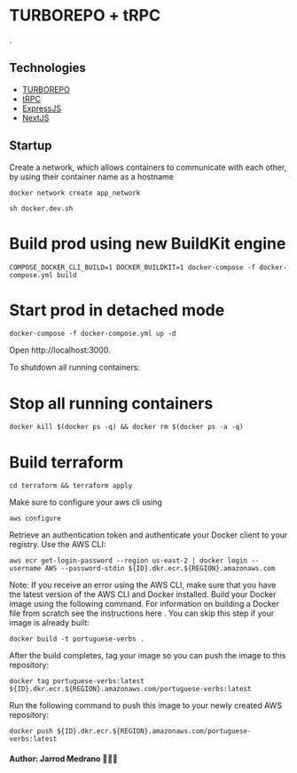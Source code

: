 # TURBOREPO + tRPC

.

## Technologies

- [TURBOREPO](https://turborepo.org)
- [tRPC](https://trpc.io)
- [ExpressJS](https://expressjs.com/)
- [NextJS](https://nextjs.org/)

## Startup

Create a network, which allows containers to communicate with each other, by using their container name as a hostname

`docker network create app_network`

`sh docker.dev.sh`

# Build prod using new BuildKit engine

`COMPOSE_DOCKER_CLI_BUILD=1 DOCKER_BUILDKIT=1 docker-compose -f docker-compose.yml build`

# Start prod in detached mode

`docker-compose -f docker-compose.yml up -d`

Open http://localhost:3000.

To shutdown all running containers:

# Stop all running containers

`docker kill $(docker ps -q) && docker rm $(docker ps -a -q)`

# Build terraform

`cd terraform && terraform apply`

Make sure to configure your aws cli using

`aws configure`

Retrieve an authentication token and authenticate your Docker client to your registry. Use the AWS CLI:

`aws ecr get-login-password --region us-east-2 | docker login --username AWS --password-stdin ${ID}.dkr.ecr.${REGION}.amazonaws.com`

Note: If you receive an error using the AWS CLI, make sure that you have the latest version of the AWS CLI and Docker
installed. Build your Docker image using the following command. For information on building a Docker file from scratch
see the instructions here . You can skip this step if your image is already built:

`docker build -t portuguese-verbs .`

After the build completes, tag your image so you can push the image to this repository:

`docker tag portuguese-verbs:latest ${ID}.dkr.ecr.${REGION}.amazonaws.com/portuguese-verbs:latest`

Run the following command to push this image to your newly created AWS repository:

`docker push ${ID}.dkr.ecr.${REGION}.amazonaws.com/portuguese-verbs:latest`

#### Author: Jarrod Medrano 👨🏻‍💻

